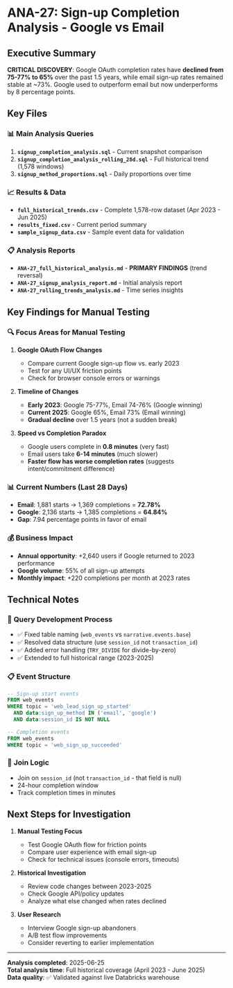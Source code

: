 # ANA-27: Sign-up Completion Analysis - Google vs Email

## Executive Summary

**CRITICAL DISCOVERY**: Google OAuth completion rates have **declined from 75-77% to 65%** over the past 1.5 years, while email sign-up rates remained stable at ~73%. Google used to outperform email but now underperforms by 8 percentage points.

## Key Files

### 📊 **Main Analysis Queries**
1. **`signup_completion_analysis.sql`** - Current snapshot comparison
2. **`signup_completion_analysis_rolling_28d.sql`** - Full historical trend (1,578 windows)
3. **`signup_method_proportions.sql`** - Daily proportions over time

### 📈 **Results & Data**
- **`full_historical_trends.csv`** - Complete 1,578-row dataset (Apr 2023 - Jun 2025)
- **`results_fixed.csv`** - Current period summary
- **`sample_signup_data.csv`** - Sample event data for validation

### 📋 **Analysis Reports**
- **`ANA-27_full_historical_analysis.md`** - **PRIMARY FINDINGS** (trend reversal)
- **`ANA-27_signup_analysis_report.md`** - Initial analysis report
- **`ANA-27_rolling_trends_analysis.md`** - Time series insights

## Key Findings for Manual Testing

### 🔍 **Focus Areas for Manual Testing**

1. **Google OAuth Flow Changes**
   - Compare current Google sign-up flow vs. early 2023
   - Test for any UI/UX friction points
   - Check for browser console errors or warnings

2. **Timeline of Changes**
   - **Early 2023**: Google 75-77%, Email 74-76% (Google winning)
   - **Current 2025**: Google 65%, Email 73% (Email winning)
   - **Gradual decline** over 1.5 years (not a sudden break)

3. **Speed vs Completion Paradox**
   - Google users complete in **0.8 minutes** (very fast)
   - Email users take **6-14 minutes** (much slower)
   - **Faster flow has worse completion rates** (suggests intent/commitment difference)

### 📊 **Current Numbers (Last 28 Days)**
- **Email**: 1,881 starts → 1,369 completions = **72.78%**
- **Google**: 2,136 starts → 1,385 completions = **64.84%**
- **Gap**: 7.94 percentage points in favor of email

### 💰 **Business Impact**
- **Annual opportunity**: +2,640 users if Google returned to 2023 performance
- **Google volume**: 55% of all sign-up attempts
- **Monthly impact**: +220 completions per month at 2023 rates

## Technical Notes

### 🔧 **Query Development Process**
- ✅ Fixed table naming (`web_events` vs `narrative.events.base`)
- ✅ Resolved data structure (use `session_id` not `transaction_id`)
- ✅ Added error handling (`TRY_DIVIDE` for divide-by-zero)
- ✅ Extended to full historical range (2023-2025)

### 📋 **Event Structure**
```sql
-- Sign-up start events
FROM web_events
WHERE topic = 'web_lead_sign_up_started'
  AND data:sign_up_method IN ('email', 'google')
  AND data:session_id IS NOT NULL

-- Completion events  
FROM web_events
WHERE topic = 'web_sign_up_succeeded'
```

### 🎯 **Join Logic**
- Join on `session_id` (not `transaction_id` - that field is null)
- 24-hour completion window
- Track completion times in minutes

## Next Steps for Investigation

1. **Manual Testing Focus**
   - Test Google OAuth flow for friction points
   - Compare user experience with email sign-up
   - Check for technical issues (console errors, timeouts)

2. **Historical Investigation**
   - Review code changes between 2023-2025
   - Check Google API/policy updates
   - Analyze what else changed when rates declined

3. **User Research**
   - Interview Google sign-up abandoners
   - A/B test flow improvements
   - Consider reverting to earlier implementation

---
**Analysis completed**: 2025-06-25  
**Total analysis time**: Full historical coverage (April 2023 - June 2025)  
**Data quality**: ✅ Validated against live Databricks warehouse